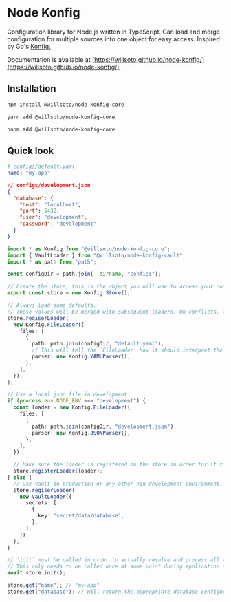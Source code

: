 # Node Konfig

Configuration library for Node.js written in TypeScript. Can load and merge
configuration for multiple sources into one object for easy access. Inspired by Go's
[Konfig.](https://github.com/lalamove/konfig)

Documentation is available at [https://willsoto.github.io/node-konfig/](https://willsoto.github.io/node-konfig/)

## Installation

```bash
npm install @willsoto/node-konfig-core
```

```bash
yarn add @willsoto/node-konfig-core
```

```bash
pnpm add @willsoto/node-konfig-core
```

## Quick look

```yaml
# configs/default.yaml
name: "my-app"
```

```json
// configs/development.json
{
  "database": {
    "host": "localhost",
    "port": 5432,
    "user": "development",
    "password": "development"
  }
}
```

```typescript
import * as Konfig from "@willsoto/node-konfig-core";
import { VaultLoader } from "@willsoto/node-konfig-vault";
import * as path from "path";

const configDir = path.join(__dirname, "configs");

// Create the store, this is the object you will use to access your config
export const store = new Konfig.Store();

// Always load some defaults.
// These values will be merged with subsequent loaders. On conflicts, last one wins.
store.regiserLoader(
  new Konfig.FileLoader({
    files: [
      {
        path: path.join(configDir, "default.yaml"),
        // This will tell the `FileLoader` how it should interpret the files it loads
        parser: new Konfig.YAMLParser(),
      },
    ],
  }),
);

// Use a local json file in development
if (process.env.NODE_ENV === "development") {
  const loader = new Konfig.FileLoader({
    files: [
      {
        path: path.join(configDir, "development.json"),
        parser: new Konfig.JSONParser(),
      },
    ],
  });

  // Make sure the loader is registered on the store in order for it to be processed
  store.registerLoader(loader);
} else {
  // Use Vault in production or any other non-development environment.
  store.regiserLoader(
    new VaultLoader({
      secrets: [
        {
          key: "secret/data/database",
        },
      ],
    }),
  );
}

// `init` must be called in order to actually resolve and process all the registered loaders
// This only needs to be called once at some point during application startup
await store.init();

store.get("name"); // "my-app"
store.get("database"); // Will return the appropriate database configuration based on `NODE_ENV`
```
